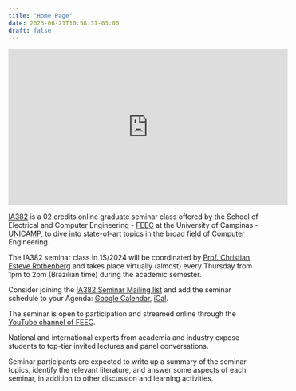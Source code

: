 ```yaml
---
title: "Home Page"
date: 2023-06-21T10:58:31-03:00
draft: false
---
```



<iframe width="560" height="315" src="https://www.youtube.com/embed/TJAYzSUNiYs" title="YouTube video player" frameborder="0" allow="accelerometer; autoplay; clipboard-write; encrypted-media; gyroscope; picture-in-picture; web-share" allowfullscreen></iframe>

[IA382](https://www.cpg.feec.unicamp.br/cpg/lista/caderno_horario_show.php?id=1888) is a 02 credits online graduate seminar class offered by the School of Electrical and Computer Engineering - [FEEC](https://www.fee.unicamp.br/) at the University of Campinas - [UNICAMP](https://www.unicamp.br/), to dive into state-of-art topics in the broad field of Computer Engineering.

The IA382 seminar class in 1S/2024 will be coordinated by [Prof. Christian Esteve Rothenberg](https://www.dca.fee.unicamp.br/~chesteve/) and takes place virtually (almost) every Thursday from 1pm to 2pm (Brazilian time) during the academic semester.

Consider joining the [IA382 Seminar Mailing list](https://groups.google.com/g/ia382-feec-unicamp/) and add the seminar schedule to your Agenda: [Google Calendar](https://calendar.google.com/calendar/embed?src=c_bd56c44a65b9dae27fe531b2b5c684a6c8fdf8a410edb595be2709bc16e55942%40group.calendar.google.com&ctz=America%2FSao_Paulo
), [iCal](https://calendar.google.com/calendar/ical/c_bd56c44a65b9dae27fe531b2b5c684a6c8fdf8a410edb595be2709bc16e55942%40group.calendar.google.com/public/basic.ics).

The seminar is open to participation and streamed online through the [YouTube channel of FEEC](https://www.youtube.com/channel/UChptcdqmzNLQ8Oe03DEjIDQ).

National and international experts from academia and industry expose students to top-tier invited lectures and panel conversations.

Seminar participants are expected to write up a summary of the seminar topics, identify the relevant literature, and answer some aspects of each seminar, in addition to other discussion and learning activities.


<!-- Google tag (gtag.js) -->
<script async src="https://www.googletagmanager.com/gtag/js?id=G-ZJM8RXWEZ2"></script>
<script>
  window.dataLayer = window.dataLayer || [];
  function gtag(){dataLayer.push(arguments);}
  gtag('js', new Date());

  gtag('config', 'G-ZJM8RXWEZ2');
</script>

